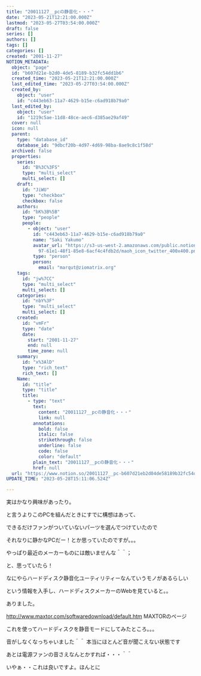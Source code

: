 ```yaml
---
title: "20011127__pcの静音化・・・"
date: "2023-05-21T12:21:00.000Z"
lastmod: "2023-05-27T03:54:00.000Z"
draft: false
series: []
authors: []
tags: []
categories: []
created: "2001-11-27"
NOTION_METADATA:
  object: "page"
  id: "b607d21e-b2d0-4de5-8189-b32fc54dd1b6"
  created_time: "2023-05-21T12:21:00.000Z"
  last_edited_time: "2023-05-27T03:54:00.000Z"
  created_by:
    object: "user"
    id: "c443eb63-11a7-4629-b15e-c6ad918b79a0"
  last_edited_by:
    object: "user"
    id: "1219c5ae-11d8-48ce-aec6-d385ae29af49"
  cover: null
  icon: null
  parent:
    type: "database_id"
    database_id: "9dbcf20b-4d97-4d69-98ba-8ae9c8c1f58d"
  archived: false
  properties:
    series:
      id: "B%3C%3FS"
      type: "multi_select"
      multi_select: []
    draft:
      id: "JiWU"
      type: "checkbox"
      checkbox: false
    authors:
      id: "bK%3B%5B"
      type: "people"
      people:
        - object: "user"
          id: "c443eb63-11a7-4629-b15e-c6ad918b79a0"
          name: "Saki Yakumo"
          avatar_url: "https://s3-us-west-2.amazonaws.com/public.notion-static.com/3ad1c4\
            97-61e1-48f1-85e8-6acf4c4fdb2d/maoh_icon_twitter_400x400.png"
          type: "person"
          person:
            email: "marqut@ziomatrix.org"
    tags:
      id: "jw%7CC"
      type: "multi_select"
      multi_select: []
    categories:
      id: "nbY%3F"
      type: "multi_select"
      multi_select: []
    created:
      id: "vmFr"
      type: "date"
      date:
        start: "2001-11-27"
        end: null
        time_zone: null
    summary:
      id: "x%3AlD"
      type: "rich_text"
      rich_text: []
    Name:
      id: "title"
      type: "title"
      title:
        - type: "text"
          text:
            content: "20011127__pcの静音化・・・"
            link: null
          annotations:
            bold: false
            italic: false
            strikethrough: false
            underline: false
            code: false
            color: "default"
          plain_text: "20011127__pcの静音化・・・"
          href: null
  url: "https://www.notion.so/20011127__pc-b607d21eb2d04de58189b32fc54dd1b6"
UPDATE_TIME: "2023-05-28T15:11:06.524Z"

---
```

<link rel="stylesheet" href="https://cdn.jsdelivr.net/npm/katex@0.16.2/dist/katex.min.css" integrity="sha384-bYdxxUwYipFNohQlHt0bjN/LCpueqWz13HufFEV1SUatKs1cm4L6fFgCi1jT643X" crossorigin="anonymous">


実はかなり興味があったり。


と言うよりこのPCを組んだときにすでに構想はあって、


できるだけファンがついていないパーツを選んでつけていたので


それなりに静かなPCだー！とか思っていたのですが。。。


やっぱり最近のメーカーものには敵いませんな＾＾；


と、思っていたら！


なにやらハードディスク静音化ユーティリティーなんていうモノがあるらしい


という情報を入手し、ハードディスクメーカーのWebを見ていると。。


ありました。


http://www.maxtor.com/softwaredownload/default.htm MAXTORのページ


これを使ってハードディスクを静音モードにしてみたところ。。。


音がしなくなっちゃいました＾＾ 本当にほとんど音が聞こえない状態です


あとは電源ファンの音さえなんとかすれば・・・＾＾


いやぁ・・これは良いですよ。ほんとに


